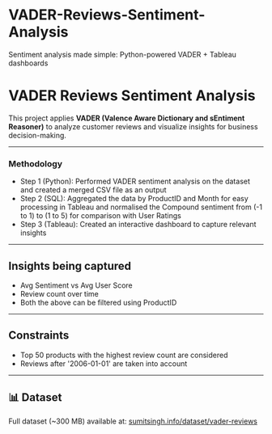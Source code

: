 # VADER-Reviews-Sentiment-Analysis
Sentiment analysis made simple: Python-powered VADER + Tableau dashboards
# VADER Reviews Sentiment Analysis  

This project applies **VADER (Valence Aware Dictionary and sEntiment Reasoner)** to analyze customer reviews and visualize insights for business decision-making.  

---

### Methodology 
- Step 1 (Python): Performed VADER sentiment analysis on the dataset and created a merged CSV file as an output
- Step 2 (SQL): Aggregated the data by ProductID and Month for easy processing in Tableau and normalised the Compound sentiment from (-1 to 1) to (1 to 5) for comparison with User Ratings
- Step 3 (Tableau): Created an interactive dashboard to capture relevant insights

---

## Insights being captured
- Avg Sentiment vs Avg User Score
- Review count over time
- Both the above can be filtered using ProductID
  
---

## Constraints
- Top 50 products with the highest review count are considered
- Reviews after '2006-01-01' are taken into account 

---

## 📊 Dataset  
Full dataset (~300 MB) available at: [sumitsingh.info/dataset/vader-reviews](https://sumitsingh.info/dataset/vader-reviews)
